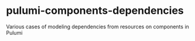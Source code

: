# pulumi-components-dependencies
Various cases of modeling dependencies from resources on components in Pulumi

